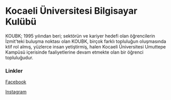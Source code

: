 # Kocaeli Üniversitesi Bilgisayar Kulübü

KOUBK; 1995 yılından beri; sektörün ve kariyer hedefi olan öğrencilerin İzmit'teki buluşma noktası olan KOUBK, birçok farklı topluluğun oluşmasında ktif rol almış, yüzlerce insan yetiştirmiş, halen Kocaeli Üniversitesi Umuttepe Kampüsü içerisinde faaliyetlerine devam etmekte olan bir öğrenci topluluğudur.

### Linkler
[Facebook](https://www.facebook.com/KouBilgisayar)

[Instagram](https://www.instagram.com/koubk/)